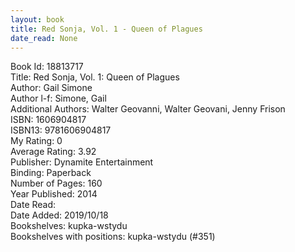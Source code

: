 ```yaml
---
layout: book
title: Red Sonja, Vol. 1 - Queen of Plagues
date_read: None
---
```


Book Id: 18813717<br />
Title: Red Sonja, Vol. 1: Queen of Plagues<br />
Author: Gail Simone<br />
Author l-f: Simone, Gail<br />
Additional Authors: Walter Geovanni, Walter Geovani, Jenny Frison<br />
ISBN: 1606904817<br />
ISBN13: 9781606904817<br />
My Rating: 0<br />
Average Rating: 3.92<br />
Publisher: Dynamite Entertainment<br />
Binding: Paperback<br />
Number of Pages: 160<br />
Year Published: 2014<br />
Date Read: <br />
Date Added: 2019/10/18<br />
Bookshelves: kupka-wstydu<br />
Bookshelves with positions: kupka-wstydu (#351)<br />

